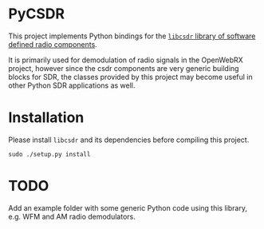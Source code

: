 # PyCSDR

This project implements Python bindings for the [`libcsdr` library of software defined radio components](https://github.com/jketterl/csdr).

It is primarily used for demodulation of radio signals in the OpenWebRX project, however since the csdr components are very generic building blocks for SDR, the classes provided by this project may become useful in other Python SDR applications as well.

# Installation

Please install `libcsdr` and its dependencies before compiling this project.

```
sudo ./setup.py install
```

# TODO

Add an example folder with some generic Python code using this library, e.g. WFM and AM radio demodulators.